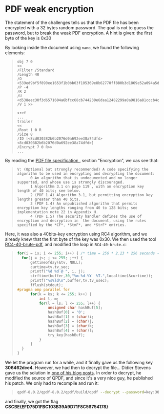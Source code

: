 # PDF weak encryption

The statement of the challenges tells us that the PDF file has been encrypted with a 32 bytes random password. The goal is not to guess the password, but 
to break the weak PDF encryption. A hint is given: the first byte of the key is 0x30

By looking inside the document using `nano`, we found the following elements:
> ```
>obj 7 0
><<
>/Filter /Standard
>/Length 40
>/O <539ed9bf5f890ee1653f1b0bb03f105369e8b62770ff880b3d1869e52a094a5d>
>/P -4
>/R 2
>/U <d538eec30f3d6571604a6bfcc68cb744230e6daa12482299a0a9816a81cccb4c>
>/V 1 >>
>
>xref
>...
>trailer
><<
>/Root 1 0 R
>/Size 8
>/ID [<8cd030382b6b2076d0a692ee38a74dfd><8cd030382b6b2076d0a692ee38a74dfd>]
>/Encrypt 7 0 R>>
>...
> ```

By reading the [PDF file specification ](https://www.adobe.com/content/dam/acom/en/devnet/acrobat/pdfs/pdf_reference_1-7.pdf), section "Encryption", we cas see that:
> ```
> V: (Optional but strongly recommended) A code specifying the algorithm to be used in encrypting and decrypting the document: 
>		0 An algorithm that is undocumented and no longer supported, and whose use is strongly discouraged. 
>		1 Algorithm 3.1 on page 119 , with an encryption key length of 40 bits; see below. 
>		2 (PDF 1.4) Algorithm 3.1, but permitting encryption key lengths greater than 40 bits. 
>		3 (PDF 1.4) An unpublished algorithm that permits encryption key lengths ranging from 40 to 128 bits; see  implementation note 22 in Appendix H. 
>		4 (PDF 1.5) The security handler defines the use of encryption and decryption in  the document, using the rules specified by the *CF*, *StmF*, and *StrF* entries. 
> ```
Here, it was also a 40bits-key encryption using RC4 algorithm, and we already knew that the first byte of the key was 0x30.
We then used the tool [RC4-40-brute-pdf](https://github.com/kholia/RC4-40-brute-pdf), and modified the loop in ```RC4-40-brute.c```:
> ```C
>for(i = is; i <= 255; i++) { /* time = 256 * 2.23 * 256 seconds ~= 40.6 hours ~= 1.7 days days */
>	for(j = js; j <= 255; j++) {
>		gettimeofday(&tv, NULL);
>		curtime=tv.tv_sec;
>		printf("%d %d @ ", i, j);
>		strftime(buffer,30,"%m-%d-%Y  %T.",localtime(&curtime));
>		printf("%s%ld\n",buffer,tv.tv_usec);
>		fflush(stdout);
>#pragma omp parallel for
>		for(k = ks; k <= 255; k++) {
>			int l, m;
>			for(l = ls; l <= 255; l++) {
>				unsigned char hashBuf[5];
>				hashBuf[0] = '0';
>				hashBuf[1] = (char)i;
>				hashBuf[2] = (char)j;
>				hashBuf[3] = (char)k;
>				hashBuf[4] = (char)l;
>				try_key(hashBuf);
>			}
>		}
>	}
>}
> ```
We let the program run for a while, and it finally gave us the following key **306462dce4**. However, we had then to decrypt the file...
Didier Stevens gave us the solution in [one of his blog posts](https://blog.didierstevens.com/2017/12/28/cracking-encrypted-pdfs-part-3/). In order to
decrypt, he modified the source of QPDF, and since it's a very nice guy, he published his patch. We only had to recompile and run it:
> ```bash
> qpdf-8.0.2/qpdf-8.0.2/qpdf/build/qpdf --decrypt --password=key:306462dce4 do_not_use_weak_encryption.pdf out.pdf
> ```
and finally, we got the flag **CSCBE{EFD75D1FBC103B39A9D71F8C56754178}**
